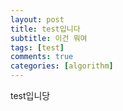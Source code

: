 ```yaml
---
layout: post
title: test입니다
subtitle: 이건 뭐여
tags: [test]
comments: true
categories: [algorithm]
---
```


test입니당
